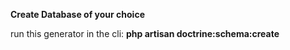 **Create Database of your choice**
 
 run this generator in the cli:
**php artisan doctrine:schema:create**
 
